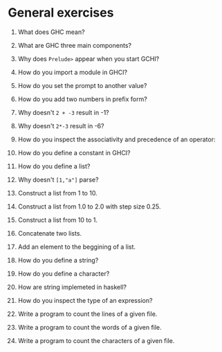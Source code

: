 # General exercises

1. What does GHC mean?

2. What are GHC three main components?

3. Why does `Prelude>` appear when you start GCHI?

4. How do you import a module in GHCI?

5. How do you set the prompt to another value?

6. How do you add two numbers in prefix form?

7. Why doesn't `2 + -3` result in -1?

8. Why doesn't `2*-3` result in -6?

9. How do you inspect the associativity and precedence of an operator:

10. How do you define a constant in GHCI?

11. How do you define a list?

12. Why doesn't `[1,"a"]` parse?

13. Construct a list from 1 to 10.

14. Construct a list from 1.0 to 2.0 with step size 0.25.

15. Construct a list from 10 to 1.

16. Concatenate two lists.

17. Add an element to the beggining of a list.

18. How do you define a string?

19. How do you define a character?

20. How are string implemeted in haskell?

21. How do you inspect the type of an expression?

22. Write a program to count the lines of a given file.

23. Write a program to count the words of a given file.

24. Write a program to count the characters of a given file.

